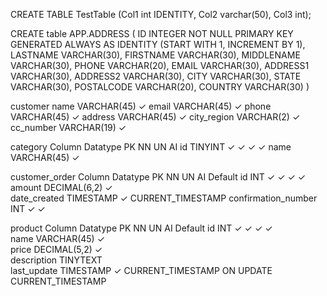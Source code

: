 CREATE TABLE TestTable
(Col1 int IDENTITY,
Col2 varchar(50),
Col3 int);  

CREATE table APP.ADDRESS (
ID          INTEGER NOT NULL
PRIMARY KEY GENERATED ALWAYS AS IDENTITY
(START WITH 1, INCREMENT BY 1),
LASTNAME    VARCHAR(30),
FIRSTNAME   VARCHAR(30),
MIDDLENAME  VARCHAR(30),
PHONE       VARCHAR(20),
EMAIL       VARCHAR(30),
ADDRESS1    VARCHAR(30),
ADDRESS2    VARCHAR(30),
CITY        VARCHAR(30),
STATE       VARCHAR(30),
POSTALCODE  VARCHAR(20),
COUNTRY     VARCHAR(30) )

customer
name 	VARCHAR(45) 	✓
email 	VARCHAR(45) 	✓
phone 	VARCHAR(45) 	✓
address 	VARCHAR(45) 	✓
city_region 	VARCHAR(2) 	✓
cc_number 	VARCHAR(19) 	✓

category
Column 	Datatype 	PK 	NN 	UN 	AI
id 	TINYINT 	✓ 	✓ 	✓ 	✓
name 	VARCHAR(45) 	  	✓


customer_order
Column 	Datatype 	PK 	NN 	UN 	AI 	Default
id 	INT 	✓ 	✓ 	✓ 	✓ 	 
amount 	DECIMAL(6,2) 	  	✓ 	  	  	 
date_created 	TIMESTAMP 	  	✓ 	  	  	CURRENT_TIMESTAMP
confirmation_number 	INT 	  	✓ 	✓

product
Column 	Datatype 	PK 	NN 	UN 	AI 	Default
id 	INT 	✓ 	✓ 	✓ 	✓ 	 
name 	VARCHAR(45) 	  	✓ 	  	  	 
price 	DECIMAL(5,2) 	  	✓ 	  	  	 
description 	TINYTEXT 	  	  	  	  	 
last_update 	TIMESTAMP 	  	✓ 	  	  	CURRENT_TIMESTAMP ON UPDATE CURRENT_TIMESTAMP
